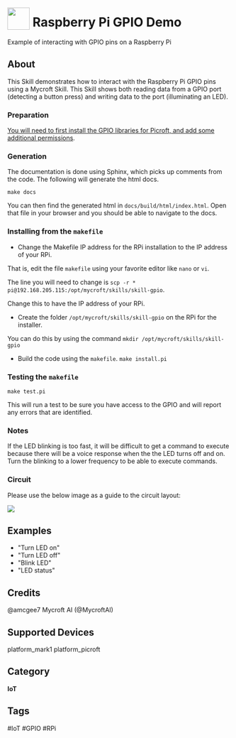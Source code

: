# <img src='https://rawgithub.com/FortAwesome/Font-Awesome/master/advanced-options/raw-svg/solid/microchip.svg' card_color='#22a7f0' width='50' height='50' style='vertical-align:bottom'/> Raspberry Pi GPIO Demo
Example of interacting with GPIO pins on a Raspberry Pi

## About 
This Skill demonstrates how to interact with the Raspberry Pi GPIO pins using a Mycroft Skill. This Skill shows both reading data from a GPIO port (detecting a button press) and writing data to the port (illuminating an LED). 

### Preparation

[You will need to first install the GPIO libraries for Picroft, and add some additional permissions](https://mycroft.ai/documentation/picroft/#using-the-gpio-pins-on-the-raspberry-pi-3).

### Generation

The documentation is done using Sphinx, which picks up comments from the code.  The following will generate the html docs.

```make docs```

You can then find the generated html in ```docs/build/html/index.html```.  Open that file in your browser and you should be able to navigate to the docs.

### Installing from the `makefile`

* Change the Makefile IP address for the RPi installation to the IP address of your RPi. 

That is, edit the file `makefile` using your favorite editor like `nano` or `vi`. 

The line you will need to change is `scp -r * pi@192.168.205.115:/opt/mycroft/skills/skill-gpio`. 

Change this to have the IP address of your RPi. 

* Create the folder ```/opt/mycroft/skills/skill-gpio``` on the RPi for the installer. 

You can do this by using the command `mkdir /opt/mycroft/skills/skill-gpio`

* Build the code using the `makefile`.  ```make install.pi```

### Testing the `makefile`

```make test.pi```

This will run a test to be sure you have access to the GPIO and will report any errors that are identified. 

### Notes

If the LED blinking is too fast, it will be difficult to get a command to execute because there will be a voice response when the the LED turns off and on. Turn the blinking to a lower frequency to be able to execute commands. 

### Circuit
Please use the below image as a guide to the circuit layout: 

![](https://github.com/MycroftAI/picroft_example_skill_gpio/blob/master/IMG_20170706_153744.jpg)

## Examples 
* "Turn LED on"
* "Turn LED off"
* "Blink LED"
* "LED status"

## Credits 
@amcgee7
Mycroft AI (@MycroftAI)

## Supported Devices 
platform_mark1 platform_picroft 

## Category
**IoT**

## Tags
#IoT
#GPIO
#RPi
